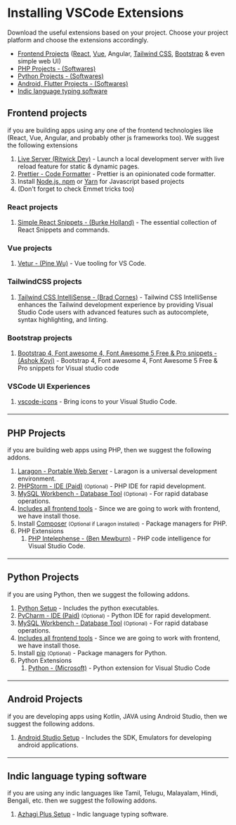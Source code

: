# Installing VSCode Extensions

Download the useful extensions based on your project. Choose your project platform and choose the extensions accordingly.

- [Frontend Projects](#frontend-projects) ([React](#react-projects), [Vue](#vue-projects), Angular, [Tailwind CSS](#tailwindcss-projects), [Bootstrap](#bootstrap-projects) & even simple web UI)
- [PHP Projects - (Softwares)](#php-projects)
- [Python Projects - (Softwares)](#python-projects)
- [Android, Flutter Projects - (Softwares)](#android-projects)
- [Indic language typing software](#indic-language-typing-software)

## Frontend projects

if you are building apps using any one of the frontend technologies like (React, Vue, Angular, and probably other js frameworks too). We suggest the following extensions

1. <a href="https://marketplace.visualstudio.com/items?itemName=ritwickdey.LiveServer" target="_blank">Live Server (Ritwick Dey)</a> - Launch a local development server with live reload feature for static & dynamic pages.
2. <a href="https://marketplace.visualstudio.com/items?itemName=esbenp.prettier-vscode" target="_blank">Prettier - Code Formatter</a> - Prettier is an opinionated code formatter.
3. Install <a href="https://nodejs.org/en/download/" target="_blank">Node.js, npm</a> or <a href="https://classic.yarnpkg.com/en/docs/install/yarn" target="_blank"> Yarn</a> for Javascript based projects
4. (Don't forget to check Emmet tricks too)

### React projects

1.  <a href="https://marketplace.visualstudio.com/items?itemName=burkeholland.simple-react-snippets" target="_blank">Simple React Snippets - (Burke Holland)</a> - The essential collection of React Snippets and commands.

### Vue projects

1.  <a href="https://marketplace.visualstudio.com/items?itemName=octref.vetur" target="_blank">Vetur - (Pine Wu)</a> - Vue tooling for VS Code.

### TailwindCSS projects

1.  <a href="https://marketplace.visualstudio.com/items?itemName=octref.vetur" target="_blank">Tailwind CSS IntelliSense - (Brad Cornes)</a> - Tailwind CSS IntelliSense enhances the Tailwind development experience by providing Visual Studio Code users with advanced features such as autocomplete, syntax highlighting, and linting.

### Bootstrap projects

1.  <a href="https://marketplace.visualstudio.com/items?itemName=octref.vetur" target="_blank">Bootstrap 4, Font awesome 4, Font Awesome 5 Free & Pro snippets - (Ashok Koyi)</a> - Bootstrap 4, Font awesome 4, Font Awesome 5 Free & Pro snippets for Visual studio code

### VSCode UI Experiences

1.  <a href="https://marketplace.visualstudio.com/items?itemName=vscode-icons-team.vscode-icons" target="_blank">vscode-icons</a> - Bring icons to your Visual Studio Code.

<hr style="margin: 20px 0">

## PHP Projects

if you are building web apps using PHP, then we suggest the following addons.

1. <a href="https://laragon.org/download/" target="_blank">Laragon - Portable Web Server</a> - Laragon is a universal development environment.
2. <a href="https://www.jetbrains.com/phpstorm/download/" target="_blank">PHPStorm - IDE (Paid)</a> <small>(Optional)</small> - PHP IDE for rapid development.
3. <a href="https://dev.mysql.com/downloads/workbench/" target="_blank">MySQL Workbench - Database Tool</a> <small>(Optional)</small> - For rapid database operations.
4. [Includes all frontend tools](#frontend-projects) - Since we are going to work with frontend, we have install those.
5. Install <a href="https://getcomposer.org/download/" target="_blank">Composer</a> <small>(Optional if Laragon installed)</small> - Package managers for PHP.
6. PHP Extensions
   1. <a href="https://marketplace.visualstudio.com/items?itemName=bmewburn.vscode-intelephense-client" target="_blank">PHP Intelephense - (Ben Mewburn)</a> - PHP code intelligence for Visual Studio Code.

<hr style="margin: 20px 0">

## Python Projects

if you are using Python, then we suggest the following addons.

1. <a href="https://www.python.org/downloads/" target="_blank">Python Setup</a> - Includes the python executables.
2. <a href="https://www.jetbrains.com/pycharm/download/" target="_blank">PyCharm - IDE (Paid)</a> <small>(Optional)</small> - Python IDE for rapid development.
3. <a href="https://dev.mysql.com/downloads/workbench/" target="_blank">MySQL Workbench - Database Tool</a> <small>(Optional)</small> - For rapid database operations.
4. [Includes all frontend tools](#frontend-projects) - Since we are going to work with frontend, we have install those.
5. Install <a href="https://pip.pypa.io/en/stable/installing/" target="_blank">pip</a> <small>(Optional)</small> - Package managers for Python.
6. Python Extensions
   1. <a href="https://marketplace.visualstudio.com/items?itemName=ms-python.python" target="_blank">Python - (Microsoft)</a> - Python extension for Visual Studio Code

<hr style="margin: 20px 0">

## Android Projects

if you are developing apps using Kotlin, JAVA using Android Studio, then we suggest the following addons.

1. <a href="https://developer.android.com/studio" target="_blank">Android Studio Setup</a> - Includes the SDK, Emulators for developing android applications.

<hr style="margin: 20px 0">

## Indic language typing software

if you are using any indic languages like Tamil, Telugu, Malayalam, Hindi, Bengali, etc. then we suggest the following addons.

1. <a href="https://www.azhagi.com/" target="_blank">Azhagi Plus Setup</a> - Indic language typing software.

